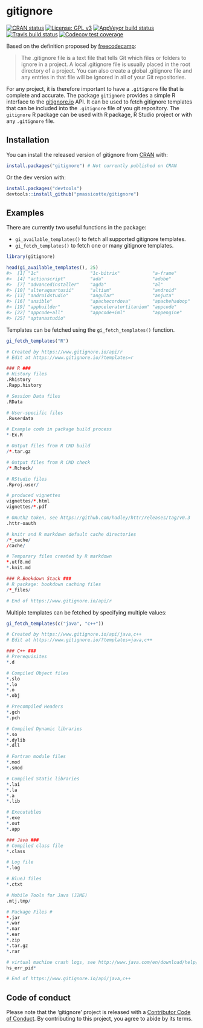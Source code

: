 
<!-- README.md is generated from README.Rmd. Please edit that file -->

# gitignore

<!-- badges: start -->

[![CRAN
status](https://www.r-pkg.org/badges/version/gitignore)](https://cran.r-project.org/package=gitignore)
[![License: GPL
v3](https://img.shields.io/badge/License-GPLv3-blue.svg)](https://www.gnu.org/licenses/gpl-3.0)
[![AppVeyor build
status](https://ci.appveyor.com/api/projects/status/github/PMassicotte/gitignore?branch=master&svg=true)](https://ci.appveyor.com/project/PMassicotte/gitignore)
[![Travis build
status](https://travis-ci.org/PMassicotte/gitignore.svg?branch=master)](https://travis-ci.org/PMassicotte/gitignore)
[![Codecov test
coverage](https://codecov.io/gh/PMassicotte/gitignore/branch/master/graph/badge.svg)](https://codecov.io/gh/PMassicotte/gitignore?branch=master)
<!-- badges: end -->

Based on the definition proposed by
[freecodecamp](https://guide.freecodecamp.org/git/gitignore/):

> The .gitignore file is a text file that tells Git which files or
> folders to ignore in a project. A local .gitignore file is usually
> placed in the root directory of a project. You can also create a
> global .gitignore file and any entries in that file will be ignored in
> all of your Git repositories.

For any project, it is therefore important to have a `.gitignore` file
that is complete and accurate. The package `gitignore` provides a simple
R interface to the [gitignore.io](https://gitignore.io/) API. It can be
used to fetch gitignore templates that can be included into the
`.gitignore` file of you git repository. The `gitignore` R package can
be used with R package, R Studio project or with any `.gitignore` file.

## Installation

You can install the released version of gitignore from
[CRAN](https://CRAN.R-project.org) with:

``` r
install.packages("gitignore") # Not currently published on CRAN
```

Or the dev version with:

``` r
install.packages("devtools")
devtools::install_github("pmassicotte/gitignore")
```

## Examples

There are currently two useful functions in the package:

  - `gi_available_templates()` to fetch all supported gitignore
    templates.
  - `gi_fetch_templates()` to fetch one or many gitignore templates.

<!-- end list -->

``` r
library(gitignore)

head(gi_available_templates(), 25)
#>  [1] "1c"                   "1c-bitrix"            "a-frame"             
#>  [4] "actionscript"         "ada"                  "adobe"               
#>  [7] "advancedinstaller"    "agda"                 "al"                  
#> [10] "alteraquartusii"      "altium"               "android"             
#> [13] "androidstudio"        "angular"              "anjuta"              
#> [16] "ansible"              "apachecordova"        "apachehadoop"        
#> [19] "appbuilder"           "appceleratortitanium" "appcode"             
#> [22] "appcode+all"          "appcode+iml"          "appengine"           
#> [25] "aptanastudio"
```

Templates can be fetched using the `gi_fetch_templates()` function.

``` r
gi_fetch_templates("R")

# Created by https://www.gitignore.io/api/r
# Edit at https://www.gitignore.io/?templates=r

### R ###
# History files
.Rhistory
.Rapp.history

# Session Data files
.RData

# User-specific files
.Ruserdata

# Example code in package build process
*-Ex.R

# Output files from R CMD build
/*.tar.gz

# Output files from R CMD check
/*.Rcheck/

# RStudio files
.Rproj.user/

# produced vignettes
vignettes/*.html
vignettes/*.pdf

# OAuth2 token, see https://github.com/hadley/httr/releases/tag/v0.3
.httr-oauth

# knitr and R markdown default cache directories
/*_cache/
/cache/

# Temporary files created by R markdown
*.utf8.md
*.knit.md

### R.Bookdown Stack ###
# R package: bookdown caching files
/*_files/

# End of https://www.gitignore.io/api/r
```

Multiple templates can be fetched by specifying multiple values:

``` r
gi_fetch_templates(c("java", "c++"))

# Created by https://www.gitignore.io/api/java,c++
# Edit at https://www.gitignore.io/?templates=java,c++

### C++ ###
# Prerequisites
*.d

# Compiled Object files
*.slo
*.lo
*.o
*.obj

# Precompiled Headers
*.gch
*.pch

# Compiled Dynamic libraries
*.so
*.dylib
*.dll

# Fortran module files
*.mod
*.smod

# Compiled Static libraries
*.lai
*.la
*.a
*.lib

# Executables
*.exe
*.out
*.app

### Java ###
# Compiled class file
*.class

# Log file
*.log

# BlueJ files
*.ctxt

# Mobile Tools for Java (J2ME)
.mtj.tmp/

# Package Files #
*.jar
*.war
*.nar
*.ear
*.zip
*.tar.gz
*.rar

# virtual machine crash logs, see http://www.java.com/en/download/help/error_hotspot.xml
hs_err_pid*

# End of https://www.gitignore.io/api/java,c++
```

## Code of conduct

Please note that the ‘gitignore’ project is released with a [Contributor
Code of Conduct](CODE_OF_CONDUCT.md). By contributing to this project,
you agree to abide by its terms.
